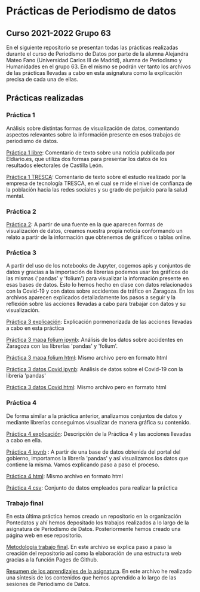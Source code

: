 # Prácticas de Periodismo de datos

## Curso 2021-2022 Grupo 63

En el siguiente repositorio se presentan todas las prácticas realizadas durante el curso de Periodismo de Datos por parte de la alumna Alejandra Mateo Fano (Universidad Carlos III de Madrid), alumna de Periodismo y Humanidades en el grupo 63. En el mismo se podrán ver tanto los archivos de las prácticas llevadas a cabo en esta asignatura como la explicación precisa de cada una de ellas.

## Prácticas realizadas

### Práctica 1

Análisis sobre distintas formas de visualización de datos, comentando aspectos relevantes sobre la información presente en esos trabajos de periodismo de datos.

[Práctica 1 libre](practica-1-tresca.md): Comentario de texto sobre una noticia publicada  por Eldiario.es, que utiliza dos formas para presentar los datos de los resultados electorales de Castilla León.

[Práctica 1 TRESCA](practica-1-tresca.md): Comentario de texto sobre el estudio realizado por la empresa de tecnología TRESCA, en el cual se mide el nivel de confianza de la población hacia las redes sociales y su grado de perjuicio para la salud mental.

### Práctica 2

[Práctica 2](practica-2.md): A partir de una fuente en la que aparecen formas de visualización de datos, creamos nuestra propia noticia conformando un relato a partir de la información que obtenemos de gráficos o tablas online. 

 ### Práctica 3
 
 A partir del uso de los notebooks de Jupyter, cogemos apis y conjuntos de datos y gracias a la importación de librerías podemos usar los gráficos de las mismas ('pandas' y 'folium') para visualizar la información presente en esas bases de datos. Esto lo hemos hecho en clase con datos relacionados con la Covid-19 y con datos sobre accidentes de tráfico en Zaragoza. En los archivos aparecen explicados detalladamente los pasos a seguir y la reflexión sobre las acciones llevadas a cabo para trabajar con datos y su visualización.
 
 [Práctica 3 explicación](practica-3.md): Explicación pormenorizada de las acciones llevadas a cabo en esta práctica
 
 [Práctica 3 mapa folium ipynb](api-pandas-folium%20(1).ipynb): Análisis de los datos sobre accidentes en Zaragoza con las librerías 'pandas' y 'folium'.
 
[Práctica 3 mapa folium html](api-pandas-folium%20(1).html): Mismo archivo pero en formato html 
 
[Práctica 3 datos Covid ipynb](python-api-covid19-pandas%20(1).ipynb): Análisis de datos sobre el Covid-19 con la librería 'pandas'

[Práctica 3 datos Covid html](python-api-covid19-pandas.html): Mismo archivo pero en formato html

### Práctica 4

De forma similar a la práctica anterior, analizamos conjuntos de datos y mediante librerías conseguimos visualizar de manera gráfica su contenido.

[Práctica 4 explicación](practica-4.md): Descripción de la Práctica 4 y las acciones llevadas a cabo en ella.

[Práctica 4 ipynb](Practica4%20(1).ipynb) : A partir de una base de datos obtenida del portal del gobierno, importamos la librería 'pandas' y así visualizamos los datos que contiene la misma. Vamos explicando paso a paso el proceso.

[Práctica 4 html](Practica4%20(1).html): Mismo archivo en formato html

[Práctica 4 csv](practica-4.csv): Conjunto de datos empleados para realizar la práctica

### Trabajo final

En esta última práctica hemos creado un repositorio en la organización Pontedatos y ahí hemos depositado los trabajos realizados a lo largo de la asignatura de Periodismo de Datos. Posteriormente hemos creado una página web en ese repositorio.

[Metodología trabajo final](metodologia.md). En este archivo se explica paso a paso la creación del repositorio así como la elaboración de una estructura web gracias a la función Pages de Github.

[Resumen de los aprendizajes de la asignatura](resumen.md). En este archivo he realizado una síntesis de los contenidos que hemos aprendido a lo largo de las sesiones de Periodismo de Datos.
